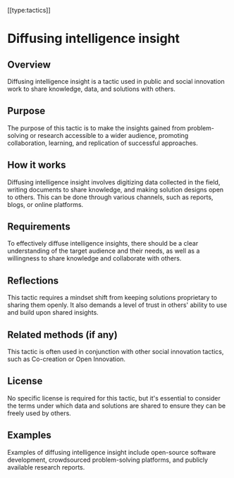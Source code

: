 [[type:tactics]]

# Diffusing intelligence insight

## Overview
Diffusing intelligence insight is a tactic used in public and social innovation work to share knowledge, data, and solutions with others.

## Purpose
The purpose of this tactic is to make the insights gained from problem-solving or research accessible to a wider audience, promoting collaboration, learning, and replication of successful approaches.

## How it works
Diffusing intelligence insight involves digitizing data collected in the field, writing documents to share knowledge, and making solution designs open to others. This can be done through various channels, such as reports, blogs, or online platforms.

## Requirements
To effectively diffuse intelligence insights, there should be a clear understanding of the target audience and their needs, as well as a willingness to share knowledge and collaborate with others.

## Reflections
This tactic requires a mindset shift from keeping solutions proprietary to sharing them openly. It also demands a level of trust in others' ability to use and build upon shared insights.

## Related methods (if any)
This tactic is often used in conjunction with other social innovation tactics, such as Co-creation or Open Innovation.

## License
No specific license is required for this tactic, but it's essential to consider the terms under which data and solutions are shared to ensure they can be freely used by others.

## Examples
Examples of diffusing intelligence insight include open-source software development, crowdsourced problem-solving platforms, and publicly available research reports.